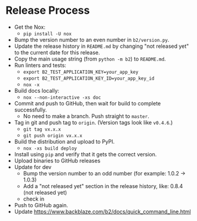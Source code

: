 # Release Process

- Get the Nox:
  - `pip install -U nox`
- Bump the version number to an even number in `b2/version.py`.
- Update the release history in `README.md` by changing "not released yet" to the current date for this release.
- Copy the main usage string (from `python -m b2`) to `README.md`.
- Run linters and tests:
  - `export B2_TEST_APPLICATION_KEY=your_app_key`
  - `export B2_TEST_APPLICATION_KEY_ID=your_app_key_id`
  - `nox -x`
- Build docs locally:
  - `nox --non-interactive -xs doc`
- Commit and push to GitHub, then wait for build to complete successfully.
  - No need to make a branch. Push straight to `master`.
- Tag in git and push tag to `origin`.  (Version tags look like `v0.4.6`.)
    - `git tag vx.x.x`
    - `git push origin vx.x.x`
- Build the distribution and upload to PyPI.
  - `nox -xs build deploy`
- Install using `pip` and verify that it gets the correct version.
- Upload binaries to GitHub releases
- Update for dev
  - Bump the version number to an odd number (for example: 1.0.2 -> 1.0.3)
  - Add a "not released yet" section in the release history, like: 0.8.4 (not released yet)
  - check in
- Push to GitHub again.
- Update https://www.backblaze.com/b2/docs/quick_command_line.html
